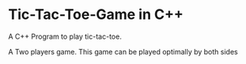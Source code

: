 # Tic-Tac-Toe-Game in C++

A C++ Program to play tic-tac-toe.

A Two players game.
This game can be played optimally by both sides
